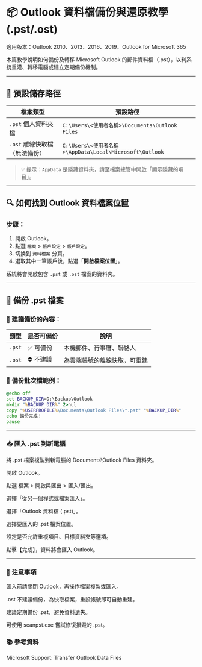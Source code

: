 # 📦 Outlook 資料檔備份與還原教學 (.pst/.ost)

適用版本：Outlook 2010、2013、2016、2019、Outlook for Microsoft 365

本篇教學說明如何備份及轉移 Microsoft Outlook 的郵件資料檔（.pst），以利系統重灌、轉移電腦或建立定期備份機制。

---

## 📍 預設儲存路徑

| 檔案類型 | 預設路徑 |
|----------|-------------------------------|
| `.pst` 個人資料夾檔 | `C:\Users\<使用者名稱>\Documents\Outlook Files` |
| `.ost` 離線快取檔（無法備份） | `C:\Users\<使用者名稱>\AppData\Local\Microsoft\Outlook` |

> 💡 提示：`AppData` 是隱藏資料夾，請至檔案總管中開啟「顯示隱藏的項目」。

---

## 🔍 如何找到 Outlook 資料檔案位置

### 步驟：

1. 開啟 Outlook。
2. 點選 `檔案` > `帳戶設定` > `帳戶設定`。
3. 切換到 `資料檔案` 分頁。
4. 選取其中一筆帳戶後，點選「**開啟檔案位置**」。

系統將會開啟包含 `.pst` 或 `.ost` 檔案的資料夾。

---

## 💾 備份 .pst 檔案

### 🧪 建議備份的內容：

| 類型 | 是否可備份 | 說明 |
|------|------------|------|
| `.pst` | ✅ 可備份 | 本機郵件、行事曆、聯絡人 |
| `.ost` | ⛔ 不建議 | 為雲端帳號的離線快取，可重建 |

### 🔧 備份批次檔範例：

```bat
@echo off
set BACKUP_DIR=D:\Backup\Outlook
mkdir "%BACKUP_DIR%" 2>nul
copy "%USERPROFILE%\Documents\Outlook Files\*.pst" "%BACKUP_DIR%"
echo 備份完成！
pause
```

---

### 📥 匯入 .pst 到新電腦
將 .pst 檔案複製到新電腦的 Documents\Outlook Files 資料夾。

開啟 Outlook。

點選 檔案 > 開啟與匯出 > 匯入/匯出。

選擇「從另一個程式或檔案匯入」。

選擇「Outlook 資料檔 (.pst)」。

選擇要匯入的 .pst 檔案位置。

設定是否允許重複項目、目標資料夾等選項。

點擊【完成】，資料將會匯入 Outlook。

---

### 🛑 注意事項
匯入前請關閉 Outlook，再操作檔案複製或匯入。

.ost 不建議備份，為快取檔案，重設帳號即可自動重建。

建議定期備份 .pst，避免資料遺失。

可使用 scanpst.exe 嘗試修復損毀的 .pst。

### 📚 參考資料
Microsoft Support: Transfer Outlook Data Files
